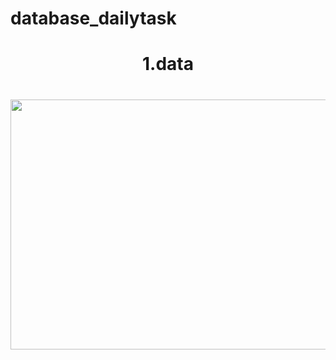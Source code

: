 # database_dailytask

<h1 align="center"> 1.data</h1>

<h1 align="left"></h1>

<div align ="center">

  <img src = "https://github.com/user-attachments/assets/a0f0db98-4558-4f59-93f6-0fe8c195ffde" height ="400" width = "3550">



</div>
